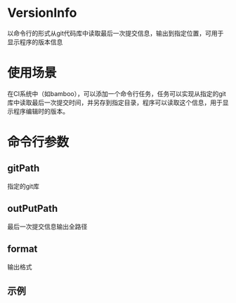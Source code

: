 # VersionInfo
以命令行的形式从git代码库中读取最后一次提交信息，输出到指定位置，可用于显示程序的版本信息
# 使用场景
在CI系统中（如bamboo），可以添加一个命令行任务，任务可以实现从指定的git库中读取最后一次提交时间，并另存到指定目录，程序可以读取这个信息，用于显示程序编辑时的版本。
# 命令行参数
## gitPath
指定的git库
## outPutPath
最后一次提交信息输出全路径
## format
输出格式

## 示例

